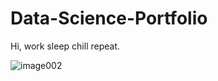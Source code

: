 # Data-Science-Portfolio

Hi, work sleep chill repeat.


![image002](https://user-images.githubusercontent.com/90087769/138804302-ff467feb-870b-4b07-b9f6-a3c36d961827.png)
